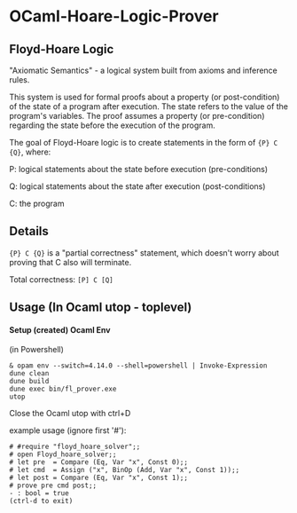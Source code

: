 # OCaml-Hoare-Logic-Prover

## Floyd-Hoare Logic
"Axiomatic Semantics" - a logical system built from axioms and inference rules.

This system is used for formal proofs about a property (or post-condition) of the state of a program after execution.
The state refers to the value of the program's variables.
The proof assumes a property (or pre-condition) regarding the state before the execution of the program.

The goal of Floyd-Hoare logic is to create statements in the form of ```{P} C {Q}```, where:

P: logical statements about the state before execution (pre-conditions)

Q: logical statements about the state after execution (post-conditions)

C: the program

## Details
```{P} C {Q}``` is a "partial correctness" statement, which doesn't worry about proving that C also will terminate.

Total correctness: ```[P] C [Q]```

## Usage (In Ocaml utop - toplevel)

#### Setup (created) Ocaml Env
(in Powershell)


```
& opam env --switch=4.14.0 --shell=powershell | Invoke-Expression
dune clean
dune build
dune exec bin/fl_prover.exe
utop
```


Close the Ocaml utop with ctrl+D


example usage (ignore first '#'):


```
# #require "floyd_hoare_solver";;
# open Floyd_hoare_solver;;
# let pre  = Compare (Eq, Var "x", Const 0);;
# let cmd  = Assign ("x", BinOp (Add, Var "x", Const 1));;
# let post = Compare (Eq, Var "x", Const 1);;
# prove pre cmd post;;
- : bool = true
(ctrl-d to exit)
```

